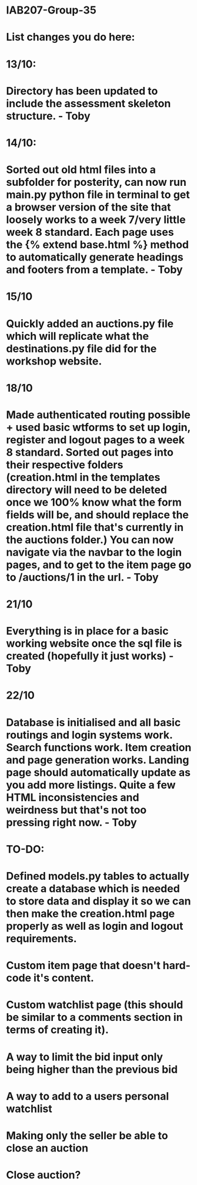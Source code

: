 # IAB207-Group-35
# List changes you do here:

# 13/10:
# Directory has been updated to include the assessment skeleton structure. - Toby

# 14/10:
# Sorted out old html files into a subfolder for posterity, can now run main.py python file in terminal to get a browser version of the site that  loosely works to a week 7/very little week 8 standard. Each page uses the {% extend base.html %} method to automatically generate headings and footers from a template. - Toby

# 15/10
# Quickly added an auctions.py file which will replicate what the destinations.py file did for the workshop website.

# 18/10
# Made authenticated routing possible + used basic wtforms to set up login, register and logout pages to a week 8 standard. Sorted out pages into their respective folders (creation.html in the templates directory will need to be deleted once we 100% know what the form fields will be, and should replace the creation.html file that's currently in the auctions folder.) You can now navigate via the navbar to the login pages, and to get to the item page go to /auctions/1 in the url. - Toby

# 21/10
# Everything is in place for a basic working website once the sql file is created (hopefully it just works) - Toby

# 22/10
# Database is initialised and all basic routings and login systems work. Search functions work. Item creation and page generation works. Landing page should automatically update as you add more listings. Quite a few HTML inconsistencies and weirdness but that's not too pressing right now. - Toby

# TO-DO: 
# Defined models.py tables to actually create a database which is needed to store data and display it so we can then make the creation.html page properly as well as login and logout requirements.
# Custom item page that doesn't hard-code it's content.
# Custom watchlist page (this should be similar to a comments section in terms of creating it).
# A way to limit the bid input only being higher than the previous bid
# A way to add to a users personal watchlist
# Making only the seller be able to close an auction
# Close auction?